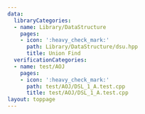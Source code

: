 ```yaml
---
data:
  libraryCategories:
  - name: Library/DataStructure
    pages:
    - icon: ':heavy_check_mark:'
      path: Library/DataStructure/dsu.hpp
      title: Union Find
  verificationCategories:
  - name: test/AOJ
    pages:
    - icon: ':heavy_check_mark:'
      path: test/AOJ/DSL_1_A.test.cpp
      title: test/AOJ/DSL_1_A.test.cpp
layout: toppage
---
```


